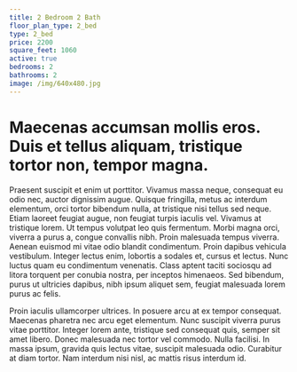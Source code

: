 ```yaml
---
title: 2 Bedroom 2 Bath
floor_plan_type: 2_bed
type: 2_bed
price: 2200
square_feet: 1060
active: true
bedrooms: 2
bathrooms: 2
image: /img/640x480.jpg
---
```

#  **Maecenas accumsan mollis eros. Duis et tellus aliquam, tristique tortor non, tempor magna.** 

Praesent suscipit et enim ut porttitor. Vivamus massa neque, consequat eu odio nec, auctor dignissim augue. Quisque fringilla, metus ac interdum elementum, orci tortor bibendum nulla, at tristique nisi tellus sed neque. Etiam laoreet feugiat augue, non feugiat turpis iaculis vel. Vivamus at tristique lorem. Ut tempus volutpat leo quis fermentum. Morbi magna orci, viverra a purus a, congue convallis nibh. Proin malesuada tempus viverra. Aenean euismod mi vitae odio blandit condimentum. Proin dapibus vehicula vestibulum. Integer lectus enim, lobortis a sodales et, cursus et lectus. Nunc luctus quam eu condimentum venenatis. Class aptent taciti sociosqu ad litora torquent per conubia nostra, per inceptos himenaeos. Sed bibendum, purus ut ultricies dapibus, nibh ipsum aliquet sem, feugiat malesuada lorem purus ac felis.



Proin iaculis ullamcorper ultrices. In posuere arcu at ex tempor consequat. Maecenas pharetra nec arcu eget elementum. Nunc suscipit viverra purus vitae porttitor. Integer lorem ante, tristique sed consequat quis, semper sit amet libero. Donec malesuada nec tortor vel commodo. Nulla facilisi. In massa ipsum, gravida quis lectus vitae, suscipit malesuada odio. Curabitur at diam tortor. Nam interdum nisi nisl, ac mattis risus interdum id.
